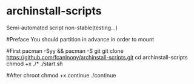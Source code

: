 # archinstall-scripts
Semi-automated script
non-stable(testing...)

#Preface
You should partition in advance in order to mount

#First
pacman -Syy && pacman -S git
git clone https://github.com/fcanlnony/archinstall-scripts.git
cd archinstall-scripts
chmod +x ./*
./start.sh

#After chroot
chmod +x continue
./continue
